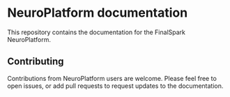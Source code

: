 # NeuroPlatform documentation

This repository contains the documentation for the FinalSpark NeuroPlatform.

## Contributing

Contributions from NeuroPlatform users are welcome. Please feel free to open issues, or add pull requests to request updates to the documentation.
